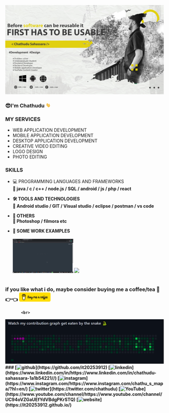 

<!--
**IT20253912/IT20253912** is a ✨ _special_ ✨ repository because its `README.md` (this file) appears on your GitHub profile.

Here are some ideas to get you started:

- 🔭 I’m currently working on ...
- 🌱 I’m currently learning ...
- 👯 I’m looking to collaborate on ...
- 🤔 I’m looking for help with ...
- 💬 Ask me about ...
- 📫 How to reach me:
- 😄 Pronouns: ...
- ⚡ Fun fact: ...
-->




![](https://github.com/IT20253912/IT20253912/blob/main/img/fbnner.jpg)

### 😎I'm Chathudu <img src ="https://github.com/IT20253912/IT20253912/blob/main/gif/wave.gif" width = "15px">

### MY SERVICES
- WEB APPLICATION DEVELOPMENT
- MOBILE APPLICATION DEVELOPMENT
- DESKTOP APPLICATION DEVELOPMENT
- CREATIVE VIDEO EDITING
- LOGO DESIGN
- PHOTO EDITING

### SKILLS
- 💻 PROGRAMMING LANGUAGES AND FRAMEWORKS <br>
     <b> 💪 java / c / c++ / node.js / SQL / android / js / php / react <br> <b>
  
- 🛠️ TOOLS AND TECHNOLOGIES <br>
      <b> 💪 Android studio / GIT / Visual studio / eclipse / postman / vs code <b>
- 🚴 OTHERS <br>
      <b> 💪 Photoshop / filmora etc <b>

- 👀 SOME WORK EXAMPLES <br><br>
           <img src ="https://github.com/IT20253912/IT20253912/blob/main/gif/electro.gif" width = "40%">
           <img src ="https://github.com/IT20253912/IT20253912/blob/main/gif/itpm.gif" width = "40%">
           <br><br>
### if you like what i do, maybe consider buying me a coffee/tea 🥺👉👈    <img src ="https://github.com/IT20253912/IT20253912/blob/main/gif/cofee.png" width = "100px"> 
           <br>
  <img src ="https://github.com/IT20253912/IT20253912/blob/main/gif/cofee.gif"> 
### 
[<img src='https://cdn.jsdelivr.net/npm/simple-icons@3.0.1/icons/github.svg' alt='github' height='40'>](https://github.com/it20253912)  [<img src='https://cdn.jsdelivr.net/npm/simple-icons@3.0.1/icons/linkedin.svg' alt='linkedin' height='40'>](https://www.linkedin.com/in/https://www.linkedin.com/in/chathudu-sahassara-1a1b54221//)  [<img src='https://cdn.jsdelivr.net/npm/simple-icons@3.0.1/icons/instagram.svg' alt='instagram' height='40'>](https://www.instagram.com/https://www.instagram.com/chathu_s_mapa/?hl=en/)  [<img src='https://cdn.jsdelivr.net/npm/simple-icons@3.0.1/icons/twitter.svg' alt='twitter' height='40'>](https://twitter.com/chathudu)  [<img src='https://cdn.jsdelivr.net/npm/simple-icons@3.0.1/icons/youtube.svg' alt='YouTube' height='40'>](https://www.youtube.com/channel/https://www.youtube.com/channel/UC94oVZGaUEfYdVBdgPKrSTQ)  [<img src='https://cdn.jsdelivr.net/npm/simple-icons@3.0.1/icons/icloud.svg' alt='website' height='40'>](https://it20253912.github.io/)  



